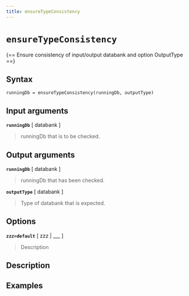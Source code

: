 ```yaml
---
title: ensureTypeConsistency
---
```


# `ensureTypeConsistency`

{== Ensure consistency of input/output databank and option OutputType ==}


## Syntax 

    runningDb = ensureTypeConsistency(runningDb, outputType)


## Input arguments 

__`runningDb`__ [ databank ]
> 
> runningDb that is to be checked.
> 

## Output arguments 

__`runningDb`__ [ databank ]
> 
> runningDb that has been checked.
> 

__`outputType`__ [ databank ]
> 
> Type of databank that is expected.
> 

## Options 

__`zzz=default`__ [ zzz | ___ ]
> 
> Description
> 

## Description 



## Examples

```matlab
```